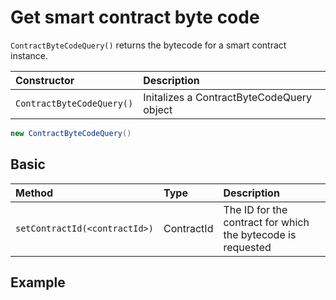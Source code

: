 # Get smart contract byte code

`ContractByteCodeQuery()` returns the bytecode for a smart contract instance.

| Constructor | Description |
| :--- | :--- |
| `ContractByteCodeQuery()` | Initalizes a ContractByteCodeQuery object |

```java
new ContractByteCodeQuery()
```

## Basic

| Method | Type | Description |
| :--- | :--- | :--- |
| `setContractId(<contractId>)` | ContractId | The ID for the contract for which the bytecode is requested |

## Example

```java

```

